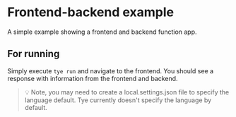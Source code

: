 # Frontend-backend example
A simple example showing a frontend and backend function app.

## For running

Simply execute `tye run` and navigate to the frontend. You should see a response with information from the frontend and backend.

> :bulb: Note, you may need to create a local.settings.json file to specify the language default. Tye currently doesn't specify the language by default.